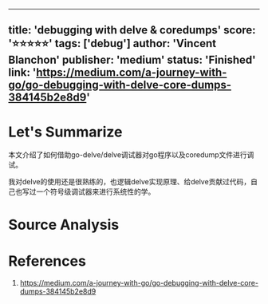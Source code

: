 
---
title: 'debugging with delve & coredumps'
score: '⭐️⭐️⭐️⭐️⭐️'
tags: ['debug']
author: 'Vincent Blanchon'
publisher: 'medium'
status: 'Finished'
link: 'https://medium.com/a-journey-with-go/go-debugging-with-delve-core-dumps-384145b2e8d9'
---

# Let's Summarize

本文介绍了如何借助go-delve/delve调试器对go程序以及coredump文件进行调试。

我对delve的使用还是很熟练的，也逻辑delve实现原理、给delve贡献过代码，自己也写过一个符号级调试器来进行系统性的学。

# Source Analysis



# References
1. https://medium.com/a-journey-with-go/go-debugging-with-delve-core-dumps-384145b2e8d9
